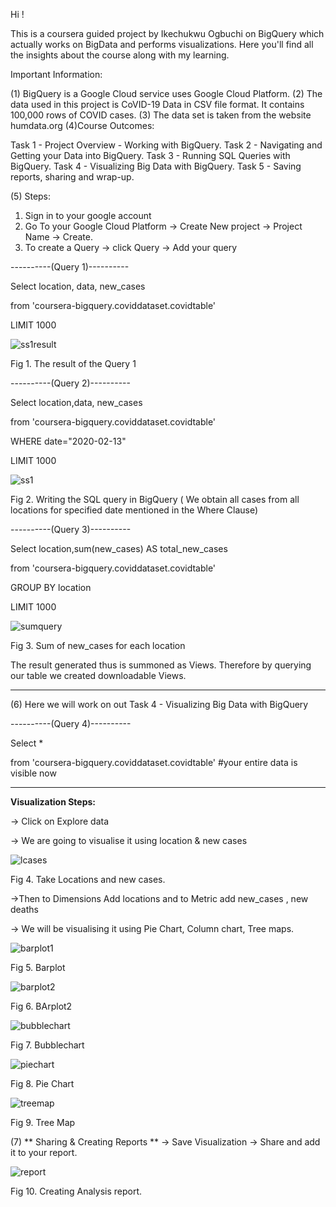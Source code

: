 Hi !

This is a coursera guided  project by Ikechukwu Ogbuchi on BigQuery which actually works on BigData and performs visualizations.
Here you'll find all the insights about the course along with my learning. 


Important Information:

(1)  BigQuery is a Google Cloud service uses Google Cloud Platform.
(2) The data used in this project is CoVID-19 Data in CSV file format. It contains 100,000 rows of COVID cases.
(3) The data set is taken from the website humdata.org
(4)Course Outcomes:

Task 1 - Project Overview - Working with BigQuery.
Task 2 - Navigating and Getting your Data into BigQuery.
Task 3 - Running SQL Queries with BigQuery.
Task 4 - Visualizing Big Data with BigQuery.
Task 5 - Saving reports, sharing and wrap-up.

(5) Steps:

1. Sign in to your google account
2. Go To your Google Cloud Platform -> Create New project -> Project Name -> Create.
3. To create a Query -> click Query -> Add your query 
           
----------(Query 1)----------
           
Select location, data, new_cases

from 'coursera-bigquery.coviddataset.covidtable'

LIMIT 1000

 
![ss1result](https://user-images.githubusercontent.com/53258421/162979192-b70453cf-b695-4f05-926c-d1d012fc36b8.png)

Fig 1. The result of the Query 1

----------(Query 2)----------
           
Select location,data, new_cases

from 'coursera-bigquery.coviddataset.covidtable'

WHERE date="2020-02-13"

LIMIT 1000

![ss1](https://user-images.githubusercontent.com/53258421/162978189-8814fef1-6be5-4bf4-abed-d8d7eaf805c1.png)


Fig 2. Writing the SQL query in BigQuery ( We obtain all cases from all locations for specified date mentioned in the Where Clause)

----------(Query 3)----------
          
           
Select location,sum(new_cases) AS total_new_cases

from 'coursera-bigquery.coviddataset.covidtable'

GROUP BY location

LIMIT 1000


![sumquery](https://user-images.githubusercontent.com/53258421/162979643-104157d4-fee5-4973-b366-856ca2cf403f.jpg)

Fig 3. Sum of new_cases for each location



The result generated thus is summoned as Views.
Therefore by querying our table we created downloadable Views.

----------------------------------------------------


(6) Here we will work on out Task 4 - Visualizing Big Data with BigQuery

----------(Query 4)----------

Select *

from 'coursera-bigquery.coviddataset.covidtable'  #your entire data is visible now

-----------------------------------------------------

**Visualization Steps:**


-> Click on Explore data 

-> We are going to visualise it using location & new cases 

![lcases](https://user-images.githubusercontent.com/53258421/162981449-ae869b99-88c0-41da-bdef-4bf5c84fdfde.png)

Fig 4. Take Locations and new cases.






->Then to Dimensions Add locations and to Metric add new_cases , new deaths

-> We will be visualising it using Pie Chart, Column chart, Tree maps.

![barplot1](https://user-images.githubusercontent.com/53258421/162983400-3c2e01d2-50b5-4400-b045-345a877b865a.png)

Fig 5. Barplot

![barplot2](https://user-images.githubusercontent.com/53258421/162983513-cbc45757-0f96-46f4-b489-40cb3b03f446.png)

Fig 6. BArplot2

![bubblechart](https://user-images.githubusercontent.com/53258421/162983622-99869fbc-625b-4fda-af03-1c4e7cfee090.png)

Fig 7. Bubblechart


![piechart](https://user-images.githubusercontent.com/53258421/162983696-cc123b72-7203-4127-9067-d44a7e8dbaf8.png)

Fig 8. Pie Chart

![treemap](https://user-images.githubusercontent.com/53258421/162983758-723bb2d1-cfd4-4002-8e2c-6168af18c10a.png)

Fig 9. Tree Map


(7) ** Sharing & Creating Reports **
-> Save Visualization
-> Share and add it to your report.





![report](https://user-images.githubusercontent.com/53258421/162987697-3e3bc06b-db7b-477b-a5eb-b1b2b9b35d98.png)

Fig 10. Creating Analysis report. 














           
      
















